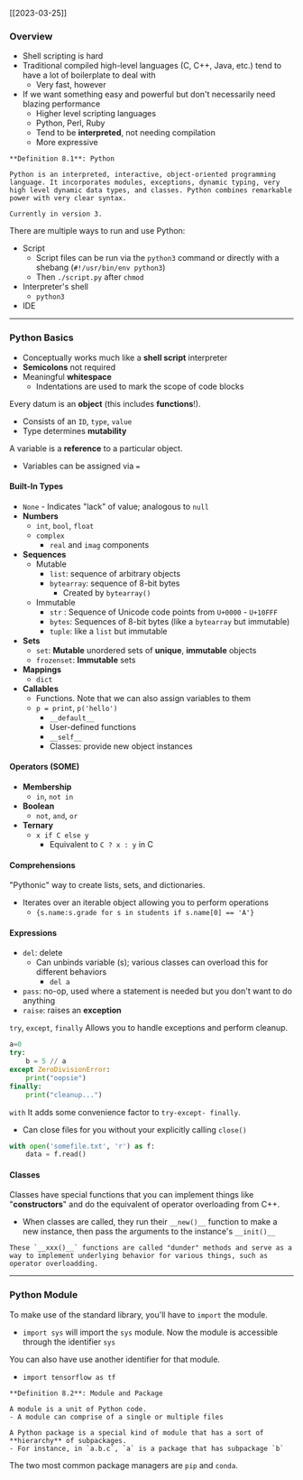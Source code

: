 [[2023-03-25]]

### Overview
- Shell scripting is hard
- Traditional compiled high-level languages (C, C++, Java, etc.) tend to have a lot of boilerplate to deal with
	- Very fast, however
- If we want something easy and powerful but don't necessarily need blazing performance
	- Higher level scripting languages
	- Python, Perl, Ruby
	- Tend to be **interpreted**, not needing compilation
	- More expressive

```ad-important
**Definition 8.1**: Python

Python is an interpreted, interactive, object-oriented programming language. It incorporates modules, exceptions, dynamic typing, very high level dynamic data types, and classes. Python combines remarkable power with very clear syntax.

Currently in version 3.
```

There are multiple ways to run and use Python:
- Script
	- Script files can be run via the `python3` command or directly with a shebang (`#!/usr/bin/env python3`)
	- Then `./script.py` after `chmod`
- Interpreter's shell
	- `python3`
- IDE

---

### Python Basics
- Conceptually works much like a **shell script** interpreter
- **Semicolons** not required
- Meaningful **whitespace**
	- Indentations are used to mark the scope of code blocks

Every datum is an **object** (this includes **functions**!).
- Consists of an `ID`, `type`, `value`
- Type determines **mutability**

A variable is a **reference** to a particular object.
- Variables can be assigned via `=`

#### Built-In Types
- `None` - Indicates "lack" of value; analogous to `null`
- **Numbers**
	- `int`, `bool`, `float`
	- `complex`
		- `real` and `imag` components
- **Sequences**
	- Mutable
		- `list`: sequence of arbitrary objects
		- `bytearray`: sequence of 8-bit bytes
			- Created by `bytearray()`
	- Immutable
		- `str` : Sequence of Unicode code points from `U+0000` - `U+10FFF` 
		- `bytes`: Sequences of 8-bit bytes (like a `bytearray` but immutable)
		- `tuple`: like a `list` but immutable
- **Sets**
	- `set`: **Mutable** unordered sets of **unique**, **immutable** objects
	- `frozenset`: **Immutable** sets
- **Mappings**
	- `dict`
- **Callables**
	- Functions. Note that we can also assign variables to them
	- `p = print`, `p('hello')`
		- `__default__`
		- User-defined functions
		- `__self__`
		- Classes: provide new object instances

#### Operators (SOME)
- **Membership**
	- `in`, `not in`
- **Boolean**
	- `not`, `and`, `or`
- **Ternary**
	- `x if C else y`
		- Equivalent to `C ? x : y` in C

#### Comprehensions
"Pythonic" way to create lists, sets, and dictionaries.
- Iterates over an iterable object allowing you to perform operations
	- `{s.name:s.grade for s in students if s.name[0] == 'A'}`

#### Expressions
- `del`: delete
	- Can unbinds variable (s); various classes can overload this for different behaviors
		- `del a`
- `pass`: no-op, used where a statement is needed but you don't want to do anything
- `raise`: raises an **exception**

`try`, `except`, `finally`
Allows you to handle exceptions and perform cleanup.
```python
a=0 
try:
	b = 5 // a  
except ZeroDivisionError:
	print("oopsie") 
finally:
	print("cleanup...")
```

`with`
It adds some convenience factor to `try-except- finally`.
- Can close files for you without your explicitly calling `close()`
```python
with open('somefile.txt', 'r') as f:
	data = f.read()
```

#### Classes
Classes have special functions that you can implement things like "**constructors**" and do the equivalent of operator overloading from C++.
- When classes are called, they run their `__new()__` function to make a new instance, then pass the arguments to the instance's `__init()__`

```ad-note
These `__xxx()__` functions are called "dunder" methods and serve as a way to implement underlying behavior for various things, such as operator overloadding.
```

---

### Python Module
To make use of the standard library, you'll have to `import` the module.
- `import sys` will import the `sys` module. Now the module is accessible through the identifier `sys`

You can also have use another identifier for that module.
- `import tensorflow as tf`

```ad-important
**Definition 8.2**: Module and Package

A module is a unit of Python code.
- A module can comprise of a single or multiple files

A Python package is a special kind of module that has a sort of **hierarchy** of subpackages.
- For instance, in `a.b.c`, `a` is a package that has subpackage `b`
```

The two most common package managers are `pip` and `conda`.